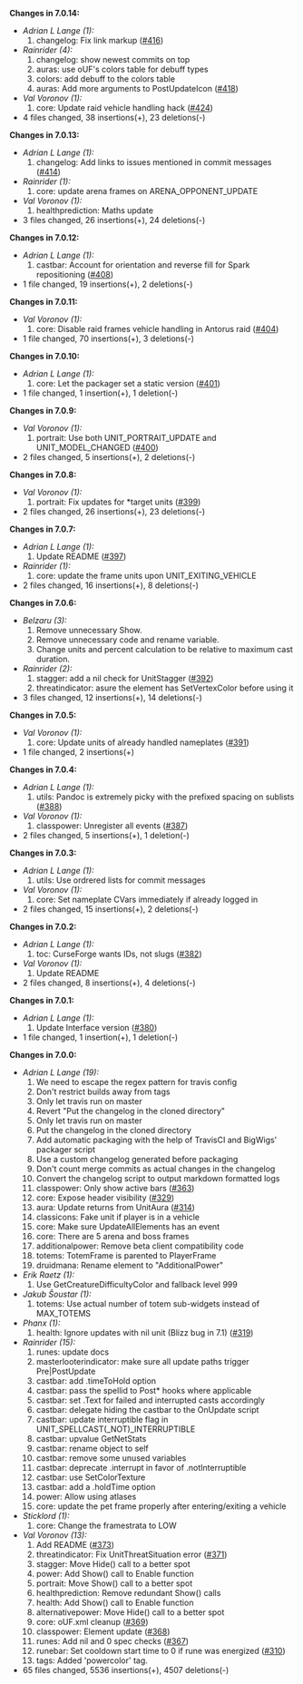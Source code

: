 **Changes in 7.0.14:**

- _Adrian L Lange (1):_
    1. changelog: Fix link markup ([#416](https://github.com/oUF-wow/oUF/issues/416))
- _Rainrider (4):_
    1. changelog: show newest commits on top
    2. auras: use oUF's colors table for debuff types
    3. colors: add debuff to the colors table
    4. auras: Add more arguments to PostUpdateIcon ([#418](https://github.com/oUF-wow/oUF/issues/418))
- _Val Voronov (1):_
    1. core: Update raid vehicle handling hack ([#424](https://github.com/oUF-wow/oUF/issues/424))
- 4 files changed, 38 insertions(+), 23 deletions(-)

**Changes in 7.0.13:**

- _Adrian L Lange (1):_
    1. changelog: Add links to issues mentioned in commit messages ([#414](https://github.com/oUF-wow/oUF/issues/414))
- _Rainrider (1):_
    1. core: update arena frames on ARENA_OPPONENT_UPDATE
- _Val Voronov (1):_
    1. healthprediction: Maths update
- 3 files changed, 26 insertions(+), 24 deletions(-)

**Changes in 7.0.12:**

- _Adrian L Lange (1):_
    1. castbar: Account for orientation and reverse fill for Spark repositioning ([#408](https://github.com/oUF-wow/oUF/issues/408))
- 1 file changed, 19 insertions(+), 2 deletions(-)

**Changes in 7.0.11:**

- _Val Voronov (1):_
    1. core: Disable raid frames vehicle handling in Antorus raid ([#404](https://github.com/oUF-wow/oUF/issues/404))
- 1 file changed, 70 insertions(+), 3 deletions(-)

**Changes in 7.0.10:**

- _Adrian L Lange (1):_
    1. core: Let the packager set a static version ([#401](https://github.com/oUF-wow/oUF/issues/401))
- 1 file changed, 1 insertion(+), 1 deletion(-)

**Changes in 7.0.9:**

- _Val Voronov (1):_
    1. portrait: Use both UNIT_PORTRAIT_UPDATE and UNIT_MODEL_CHANGED ([#400](https://github.com/oUF-wow/oUF/issues/400))
- 2 files changed, 5 insertions(+), 2 deletions(-)

**Changes in 7.0.8:**

- _Val Voronov (1):_
    1. portrait: Fix updates for *target units ([#399](https://github.com/oUF-wow/oUF/issues/399))
- 2 files changed, 26 insertions(+), 23 deletions(-)

**Changes in 7.0.7:**

- _Adrian L Lange (1):_
    1. Update README ([#397](https://github.com/oUF-wow/oUF/issues/397))
- _Rainrider (1):_
    1. core: update the frame units upon UNIT_EXITING_VEHICLE
- 2 files changed, 16 insertions(+), 8 deletions(-)

**Changes in 7.0.6:**

- _Belzaru (3):_
    1. Remove unnecessary Show.
    2. Remove unnecessary code and rename variable.
    3. Change units and percent calculation to be relative to maximum cast duration.
- _Rainrider (2):_
    1. stagger: add a nil check for UnitStagger ([#392](https://github.com/oUF-wow/oUF/issues/392))
    2. threatindicator: asure the element has SetVertexColor before using it
- 3 files changed, 12 insertions(+), 14 deletions(-)

**Changes in 7.0.5:**

- _Val Voronov (1):_
    1. core: Update units of already handled nameplates ([#391](https://github.com/oUF-wow/oUF/issues/391))
- 1 file changed, 2 insertions(+)

**Changes in 7.0.4:**

- _Adrian L Lange (1):_
    1. utils: Pandoc is extremely picky with the prefixed spacing on sublists ([#388](https://github.com/oUF-wow/oUF/issues/388))
- _Val Voronov (1):_
    1. classpower: Unregister all events ([#387](https://github.com/oUF-wow/oUF/issues/387))
- 2 files changed, 5 insertions(+), 1 deletion(-)

**Changes in 7.0.3:**

- _Adrian L Lange (1):_
    1. utils: Use ordrered lists for commit messages
- _Val Voronov (1):_
    1. core: Set nameplate CVars immediately if already logged in
- 2 files changed, 15 insertions(+), 2 deletions(-)

**Changes in 7.0.2:**

- _Adrian L Lange (1):_
    1. toc: CurseForge wants IDs, not slugs ([#382](https://github.com/oUF-wow/oUF/issues/382))
- _Val Voronov (1):_
    1. Update README
- 2 files changed, 8 insertions(+), 4 deletions(-)

**Changes in 7.0.1:**

- _Adrian L Lange (1):_
    1. Update Interface version ([#380](https://github.com/oUF-wow/oUF/issues/380))
- 1 file changed, 1 insertion(+), 1 deletion(-)

**Changes in 7.0.0:**

- _Adrian L Lange (19):_
    1. We need to escape the regex pattern for travis config
    2. Don't restrict builds away from tags
    3. Only let travis run on master
    4. Revert "Put the changelog in the cloned directory"
    5. Only let travis run on master
    6. Put the changelog in the cloned directory
    7. Add automatic packaging with the help of TravisCI and BigWigs' packager script
    8. Use a custom changelog generated before packaging
    9. Don't count merge commits as actual changes in the changelog
    10. Convert the changelog script to output markdown formatted logs
    11. classpower: Only show active bars ([#363](https://github.com/oUF-wow/oUF/issues/363))
    12. core: Expose header visibility ([#329](https://github.com/oUF-wow/oUF/issues/329))
    13. aura: Update returns from UnitAura ([#314](https://github.com/oUF-wow/oUF/issues/314))
    14. classicons: Fake unit if player is in a vehicle
    15. core: Make sure UpdateAllElements has an event
    16. core: There are 5 arena and boss frames
    17. additionalpower: Remove beta client compatibility code
    18. totems: TotemFrame is parented to PlayerFrame
    19. druidmana: Rename element to "AdditionalPower"
- _Erik Raetz (1):_
    1. Use GetCreatureDifficultyColor and fallback level 999
- _Jakub Šoustar (1):_
    1. totems: Use actual number of totem sub-widgets instead of MAX_TOTEMS
- _Phanx (1):_
    1. health: Ignore updates with nil unit (Blizz bug in 7.1) ([#319](https://github.com/oUF-wow/oUF/issues/319))
- _Rainrider (15):_
    1. runes: update docs
    2. masterlooterindicator: make sure all update paths trigger Pre|PostUpdate
    3. castbar: add .timeToHold option
    4. castbar: pass the spellid to Post* hooks where applicable
    5. castbar: set .Text for failed and interrupted casts accordingly
    6. castbar: delegate hiding the castbar to the OnUpdate script
    7. castbar: update interruptible flag in UNIT_SPELLCAST(_NOT)_INTERRUPTIBLE
    8. castbar: upvalue GetNetStats
    9. castbar: rename object to self
    10. castbar: remove some unused variables
    11. castbar: deprecate .interrupt in favor of .notInterruptible
    12. castbar: use SetColorTexture
    13. castbar: add a .holdTime option
    14. power: Allow using atlases
    15. core:  update the pet frame properly after entering/exiting a vehicle
- _Sticklord (1):_
    1. core: Change the framestrata to LOW
- _Val Voronov (13):_
    1. Add README ([#373](https://github.com/oUF-wow/oUF/issues/373))
    2. threatindicator: Fix UnitThreatSituation error ([#371](https://github.com/oUF-wow/oUF/issues/371))
    3. stagger: Move Hide() call to a better spot
    4. power: Add Show() call to Enable function
    5. portrait: Move Show() call to a better spot
    6. healthprediction: Remove redundant Show() calls
    7. health: Add Show() call to Enable function
    8. alternativepower: Move Hide() call to a better spot
    9. core: oUF.xml cleanup ([#369](https://github.com/oUF-wow/oUF/issues/369))
    10. classpower: Element update ([#368](https://github.com/oUF-wow/oUF/issues/368))
    11. runes: Add nil and 0 spec checks ([#367](https://github.com/oUF-wow/oUF/issues/367))
    12. runebar: Set cooldown start time to 0 if rune was energized ([#310](https://github.com/oUF-wow/oUF/issues/310))
    13. tags: Added 'powercolor' tag.
- 65 files changed, 5536 insertions(+), 4507 deletions(-)

